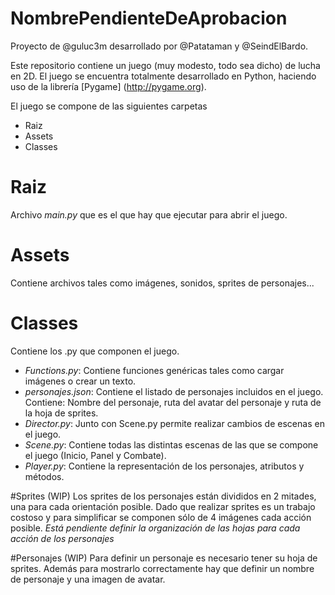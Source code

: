 # NombrePendienteDeAprobacion

Proyecto de @guluc3m desarrollado por @Patataman y @SeindElBardo.

Este repositorio contiene un juego (muy modesto, todo sea dicho) de lucha en 2D.
El juego se encuentra totalmente desarrollado en Python, haciendo uso de la librería [Pygame] (http://pygame.org).

El juego se compone de las siguientes carpetas
- Raiz 
 - Assets
 - Classes

# Raiz
  Archivo *main.py* que es el que hay que ejecutar para abrir el juego.
# Assets
  Contiene archivos tales como imágenes, sonidos, sprites de personajes...
# Classes
  Contiene los .py que componen el juego.
  - *Functions.py*: Contiene funciones genéricas tales como cargar imágenes o crear un texto. 
  - *personajes.json*: Contiene el listado de personajes incluidos en el juego. Contiene: Nombre del personaje, ruta del avatar del personaje y ruta de la hoja de sprites.
  - *Director.py*: Junto con Scene.py permite realizar cambios de escenas en el juego.
  - *Scene.py*: Contiene todas las distintas escenas de las que se compone el juego (Inicio, Panel y Combate).
  - *Player.py*: Contiene la representación de los personajes, atributos y métodos.

#Sprites (WIP)
Los sprites de los personajes están divididos en 2 mitades, una para cada orientación posible. Dado que realizar sprites es un trabajo costoso y para simplificar se componen sólo de 4 imágenes cada acción posible. *Está pendiente definir la organización de las hojas para cada acción de los personajes*

#Personajes (WIP)
Para definir un personaje es necesario tener su hoja de sprites. Además para mostrarlo correctamente hay que definir un nombre de personaje y una imagen de avatar.

